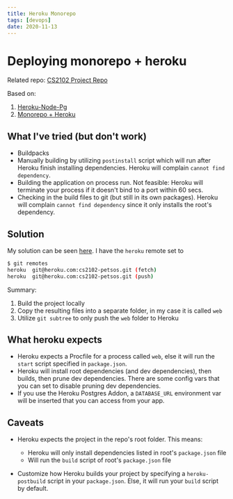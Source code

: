 ```yaml
---
title: Heroku Monorepo
tags: [devops]
date: 2020-11-13
---
```


# Deploying monorepo + heroku

Related repo: [CS2102 Project Repo](https://github.com/benclmnt/CS2102_2021_S1_Team28/blob/master/heroku-deploy.py)

Based on:
1. [Heroku-Node-Pg](https://www.taniarascia.com/node-express-postgresql-heroku/)
2. [Monorepo + Heroku](https://chunkofcode.net/deploying-a-monorepo-with-backend-and-frontend-directory-to-heroku-using-git-subtree/)

## What I've tried (but don't work)

- Buildpacks
- Manually building by utilizing `postinstall` script which will run after Heroku finish installing dependencies. Heroku will complain `cannot find dependency`.
- Building the application on process run. Not feasible: Heroku will terminate your process if it doesn't bind to a port within 60 secs.
- Checking in the build files to git (but still in its own packages). Heroku will complain `cannot find dependency` since it only installs the root's dependency.

## Solution

My solution can be seen [here](https://github.com/benclmnt/CS2102_2021_S1_Team28/blob/master/heroku-deploy.py). I have the `heroku` remote set to 

```bash
$ git remotes
heroku  git@heroku.com:cs2102-petsos.git (fetch)
heroku  git@heroku.com:cs2102-petsos.git (push)
```

Summary:

1. Build the project locally
2. Copy the resulting files into a separate folder, in my case it is called `web`
3. Utilize `git subtree` to only push the `web` folder to Heroku

## What heroku expects

- Heroku expects a Procfile for a process called `web`, else it will run the `start` script specified in `package.json`.
- Heroku will install root dependencies (and dev dependencies), then builds, then prune dev dependencies. There are some config vars that you can set to disable pruning dev dependencies.
- If you use the Heroku Postgres Addon, a `DATABASE_URL` environment var will be inserted that you can access from your app.

## Caveats

- Heroku expects the project in the repo's root folder. This means:
  - Heroku will only install dependencies listed in root's `package.json` file
  - Will run the `build` script of root's `package.json` file

- Customize how Heroku builds your project by specifying a `heroku-postbuild` script in your `package.json`. Else, it will run your `build` script by default.



